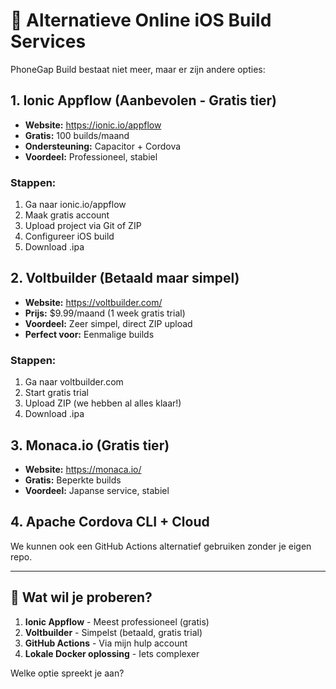 # 🔧 Alternatieve Online iOS Build Services

PhoneGap Build bestaat niet meer, maar er zijn andere opties:

## 1. **Ionic Appflow** (Aanbevolen - Gratis tier)
- **Website:** https://ionic.io/appflow
- **Gratis:** 100 builds/maand
- **Ondersteuning:** Capacitor + Cordova
- **Voordeel:** Professioneel, stabiel

### Stappen:
1. Ga naar ionic.io/appflow
2. Maak gratis account
3. Upload project via Git of ZIP
4. Configureer iOS build
5. Download .ipa

## 2. **Voltbuilder** (Betaald maar simpel)
- **Website:** https://voltbuilder.com/
- **Prijs:** $9.99/maand (1 week gratis trial)
- **Voordeel:** Zeer simpel, direct ZIP upload
- **Perfect voor:** Eenmalige builds

### Stappen:
1. Ga naar voltbuilder.com
2. Start gratis trial
3. Upload ZIP (we hebben al alles klaar!)
4. Download .ipa

## 3. **Monaca.io** (Gratis tier)
- **Website:** https://monaca.io/
- **Gratis:** Beperkte builds
- **Voordeel:** Japanse service, stabiel

## 4. **Apache Cordova CLI + Cloud** 
We kunnen ook een GitHub Actions alternatief gebruiken zonder je eigen repo.

---

## 🎯 Wat wil je proberen?

1. **Ionic Appflow** - Meest professioneel (gratis)
2. **Voltbuilder** - Simpelst (betaald, gratis trial)
3. **GitHub Actions** - Via mijn hulp account
4. **Lokale Docker oplossing** - Iets complexer

Welke optie spreekt je aan?
